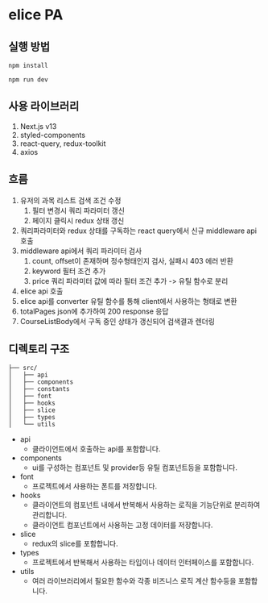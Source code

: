 # elice PA

## 실행 방법

```shell
npm install

npm run dev
```

## 사용 라이브러리

1. Next.js v13
2. styled-components
3. react-query, redux-toolkit
4. axios

## 흐름

1. 유저의 과목 리스트 검색 조건 수정
   1. 필터 변경시 쿼리 파라미터 갱신
   2. 페이지 클릭시 redux 상태 갱신
2. 쿼리파라미터와 redux 상태를 구독하는 react query에서 신규 middleware api 호출
3. middleware api에서 쿼리 파라미터 검사
   1. count, offset이 존재하며 정수형태인지 검사, 실패시 403 에러 반환
   2. keyword 필터 조건 추가
   3. price 쿼리 파라미터 값에 따라 필터 조건 추가 -> 유틸 함수로 분리
4. elice api 호출
5. elice api를 converter 유틸 함수를 통해 client에서 사용하는 형태로 변환
6. totalPages json에 추가하여 200 response 응답
7. CourseListBody에서 구독 중인 상태가 갱신되어 검색결과 렌더링

## 디렉토리 구조

```
├── src/
│   ├── api
│   ├── components
│   ├── constants
│   ├── font
│   ├── hooks
│   ├── slice
│   ├── types
│   └── utils
```
- api
  -  클라이언트에서 호출하는 api를 포함합니다.
- components
  - ui를 구성하는 컴포넌트 및 provider등 유틸 컴포넌트등을 포함합니다.
- font
  - 프로젝트에서 사용하는 폰트를 저장합니다.
- hooks
  - 클라이언트의 컴포넌트 내에서 반복해서 사용하는 로직을 기능단위로 분리하여 관리합니다.
  - 클라이언트 컴포넌트에서 사용하는 고정 데이터를 저장합니다.
- slice
  - redux의 slice를 포함합니다.
- types
  - 프로젝트에서 반복해서 사용하는 타입이나 데이터 인터페이스를 포함합니다.
- utils
  - 여러 라이브러리에서 필요한 함수와 각종 비즈니스 로직 계산 함수등을 포함합니다.


